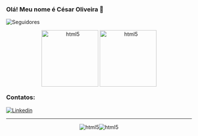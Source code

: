 ### Olá! Meu nome é César Oliveira 👋
![Seguidores](https://img.shields.io/github/followers/CesarOliiveira.svg?style=social&label=Follow&maxAge=2592000)

<div  align="center" style="width: 100%; height: 150px; display: inline-block; ">
         <img align="center" alt="html5" src="https://github-readme-stats.vercel.app/api?username=CesarOliiveira&theme=midnight-purple" style="height: 11em"/>
         <img align="center" alt="html5" src="https://github-readme-stats.vercel.app/api/top-langs/?username=CesarOliiveira&layout=compact&langs_count=7&theme=radical&locale=pt-br" style="height: 11em"/>
</div>


### Contatos:

[![Linkedin](https://img.shields.io/badge/LinkedIn-0A66C2.svg?style=for-the-badge&logo=LinkedIn&logoColor=white)](https://www.linkedin.com/in/cesaroliiveira/)

<hr>
<div style="width: 100%; display: flex; justify-content: center;"><br/>
    <img align="center" alt="html5" src="https://img.shields.io/badge/React_Native-20232A?style=for-the-badge&logo=react&logoColor=61DAFB"/>
    <img align="center" alt="html5" src="https://img.shields.io/badge/JavaScript-F7DF1E.svg?style=for-the-badge&logo=JavaScript&logoColor=black"/>
</div>



<!--
**CesarOliiveira/CesarOliiveira** is a ✨ _special_ ✨ repository because its `README.md` (this file) appears on your GitHub profile.

Here are some ideas to get you started:

- 🔭 I’m currently working on ...
- 🌱 I’m currently learning ...
- 👯 I’m looking to collaborate on ...
- 🤔 I’m looking for help with ...
- 💬 Ask me about ...
- 📫 How to reach me: ...
- 😄 Pronouns: ...
- ⚡ Fun fact: ...
-->
